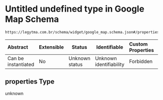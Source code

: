 # Untitled undefined type in Google Map Schema

```txt
https://legytma.com.br/schema/widget/google_map.schema.json#/properties
```




| Abstract            | Extensible | Status         | Identifiable            | Custom Properties | Additional Properties | Access Restrictions | Defined In                                                                                 |
| :------------------ | ---------- | -------------- | ----------------------- | :---------------- | --------------------- | ------------------- | ------------------------------------------------------------------------------------------ |
| Can be instantiated | No         | Unknown status | Unknown identifiability | Forbidden         | Allowed               | none                | [google_map.schema.json\*](../schema/widget/google_map.schema.json "open original schema") |

## properties Type

unknown
